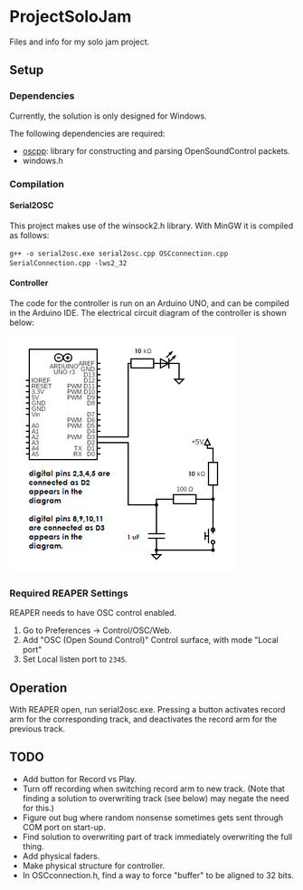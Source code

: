 # ProjectSoloJam
 Files and info for my solo jam project.

## Setup
### Dependencies
Currently, the solution is only designed for Windows.

The following dependencies are required:
 - [oscpp](https://github.com/kaoskorobase/oscpp): library for constructing and parsing OpenSoundControl packets.
 - windows.h

### Compilation

#### Serial2OSC
This project makes use of the winsock2.h library. With MinGW it is compiled as follows:

`g++ -o serial2osc.exe serial2osc.cpp OSCconnection.cpp SerialConnection.cpp -lws2_32`

#### Controller
The code for the controller is run on an Arduino UNO, and can be compiled in the Arduino IDE. The electrical circuit diagram of the controller is shown below:

![Circuit diagram of controller.](./Controller/circuit.png)

### Required REAPER Settings
REAPER needs to have OSC control enabled. 

1. Go to Preferences -> Control/OSC/Web. 
2. Add "OSC (Open Sound Control)" Control surface, with mode "Local port"
3. Set Local listen port to `2345`.

## Operation

With REAPER open, run serial2osc.exe. Pressing a button activates record arm for the corresponding track, and deactivates the record arm for the previous track.

## TODO
 - Add button for Record vs Play.
 - Turn off recording when switching record arm to new track. (Note that finding a solution to overwriting track (see below) may negate the need for this.)
 - Figure out bug where random nonsense sometimes gets sent through COM port on start-up.
 - Find solution to overwriting part of track immediately overwriting the full thing.
 - Add physical faders.
 - Make physical structure for controller.
 - In OSCconnection.h, find a way to force "buffer" to be aligned to 32 bits.